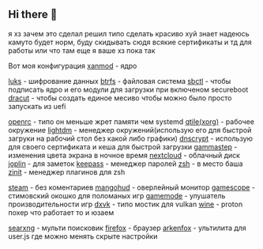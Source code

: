 ## Hi there 👋

<!--
**SPRATAY/SPRATAY** is a ✨ _special_ ✨ repository because its `README.md` (this file) appears on your GitHub profile.

Here are some ideas to get you started:

- 🔭 I’m currently working on ...
- 🌱 I’m currently learning ...
- 👯 I’m looking to collaborate on ...
- 🤔 I’m looking for help with ...
- 💬 Ask me about ...
- 📫 How to reach me: ...
- 😄 Pronouns: ...
- ⚡ Fun fact: ...
-->
я хз зачем это сделал решил типо сделать красиво хуй знает надеюсь камуто будет норм, буду скидывать сюдя всякие сертификаты и тд для работы или что там еще я ваше хз пока так

Вот моя конфигурация
[xanmod](https://xanmod.org/) - ядро

[luks](https://gitlab.com/cryptsetup/cryptsetup/blob/master/README.md) - шифрование данных
[btrfs](https://btrfs.readthedocs.io/en/latest/) - файловая система
[sbctl](https://github.com/Foxboron/sbctl) - чтобы подписать ядро и его модули для загрузки при включеном secureboot
[dracut](https://dracut-ng.github.io/dracut-ng/) - чтобы создать единое месиво чтобы можно было просто запускать из uefi

[openrc](https://wiki.gentoo.org/wiki/OpenRC) - типо он меньше жрет памяти чем systemd
[qtile(xorg)](https://qtile.org/) - рабочее окружение
[lightdm](https://github.com/canonical/lightdm) - менеджер окружений(использую его для быстрой загруки на рабочий стол без какой либо графики)
[dnscrypt](https://www.dnscrypt.org/) - использую для своего сертификата и кеша для быстрой загрузки
[gammastep](https://gitlab.com/chinstrap/gammastep) - изменения цвета экрана в ночное время
[nextcloud](https://nextcloud.com/) - облачный диск 
[joplin](https://joplinapp.org/) - для заметок
[keepass](https://keepassxc.org/) - менеджер паролей
[zsh](https://www.zsh.org/) - в место баша
[zinit](https://github.com/zdharma-continuum/zinit) - менеджер плагинов для zsh

[steam](https://store.steampowered.com/) - без коментариев
[mangohud](https://github.com/flightlessmango/MangoHud) - оверлейный монитор
[gamescope](https://github.com/ValveSoftware/gamescope) - стимовский окошко для поломаных игр
[gamemode](https://github.com/FeralInteractive/gamemode) - улушатель производительности игр
[dxvk](https://github.com/doitsujin/dxvk) - типо мостик для vulkan
[wine](https://www.winehq.org/) - proton похер что работает то и юзаем

[searxng](https://docs.searxng.org/) - мульти поисковик
[firefox](https://www.mozilla.org/de/firefox/new/) - браузер
[arkenfox](https://github.com/arkenfox/user.js) - ультилита для user.js где можно менять скрыте настройки
